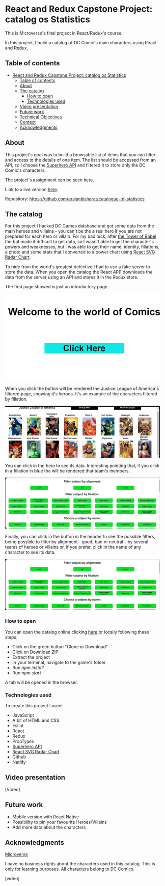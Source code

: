 # React and Redux Capstone Project: catalog os Statistics


This is Microverse's final project in React/Redux's course.

In this project, I build a catalog of DC Comic's main characters using React and Redux.


## Table of contents

- [React and Redux Capstone Project: catalog os Statistics](#react-and-redux-capstone-project-catalog-os-statistics)
  - [Table of contents](#table-of-contents)
  - [About](#about)
  - [The catalog](#the-catalog)
    - [How to open](#how-to-open)
    - [Technologies used](#technologies-used)
  - [Video presentation](#video-presentation)
  - [Future work](#future-work)
  - [Technical Objectives](#Technical-Objectives)
  - [Contact](#contact)
  - [Acknowledgments](#acknowledgments)


## About

This project's goal was to build a browsable list of items that you can filter and access to the details of one item. The list should be accessed from an API, so I choose the [Superhero API][superhero-API] and filtered it to store only the DC Comic's characters.

The project's assignment can be seen [here][assignment].

Link to a live version [here][live-version].

Repository: https://github.com/arslanbisharat/catalogue-of-statistics


## The catalog

For this project I hacked DC Games database and got some data from the main heroes and villains - you can't be the a real hero if you are not prepared for each hero or villain. For my bad luck, after [the Tower of Babel][tower-of-babel] the bat made it difficult to get data, so I wasn't able to get the character's powers and weaknesses, but I was able to get their name, identity, filiations, a photo and some stats that I converted to a power chart using [React SVG Radar Chart][react-radar-chart].

To hide from the world's greatest detective I had to use a fake server to store the data. When you open the catalog the React APP downloads the data from the server using an API and stores it in the Redux store.

The first page showed is just an introductory page.

![init-screen][init-screen]

When you click the button will be rendered the Justice League of America's filtered page, showing it's heroes. It's an example of the characters filtered by filiation.

![team-screen][team-screen]

 You can click in the hero to see its data. Interesting pointing that, if you click in a filiation in blue the will be rendered that team's members.

![hero-screen][hero-screen]

Finally, you can click in the button in the header to see the possible filters, being possible to filter by alignment - good, bad or neutral - by several teams of heroes or villains or, if you prefer, click in the name of any character to see its data.

![filter-screen][filter-screen]


### How to open

You can open the catalog online clicking [here][live-version] or locally following these steps:

* Click on the green button "Clone or Download"
* Click on Download ZIP
* Extract the project
* In your terminal, navigate to the game's folder
* Run *npm install*
* Run *npm start*

A tab will be opened in the browser.


### Technologies used

To create this project I used:

* JavaScript
* A bit of HTML and CSS
* Eslint
* React
* Redux
* PropTypes
* [Superhero API][superhero-API]
* [React SVG Radar Chart][react-radar-chart]
* Github
* Netlify

## Video presentation

[Video]

## Future work

* Mobile version with React Native
* Possibility to pin your favourite Heroes/Villains
* Add more data about the characters


## Acknowledgments

[Microverse][mcvs]

I have no business rights about the characters used in this catalog. This is only for learning purposes. All characters belong to [DC Comics][dc-comics].




<!-- Links -->
[assignment]: https://www.notion.so/Catalogue-of-Statistics-72446e7fa33c403a9b6a0bc1de5c6cf5
[live-version]: https://comic-game.netlify.app/
[superhero-API]: https://www.superheroapi.com/
[tower-of-babel]: https://dc.fandom.com/wiki/JLA:_Tower_of_Babel
[react-radar-chart]: https://www.npmjs.com/package/react-svg-radar-chart
[dc-comics]: https://www.dccomics.com/
[mcvs]: https://www.microverse.org/

<!-- Images -->
[init-screen]: https://github.com/arslanbisharat/catalogue-of-statistics/blob/working/public/content/init-screen.png
[team-screen]: https://github.com/arslanbisharat/catalogue-of-statistics/blob/working/public/content/team-screen.png
[filter-screen]: https://github.com/arslanbisharat/catalogue-of-statistics/blob/working/public/content/filter-screen.png
[hero-screen]: https://github.com/arslanbisharat/catalogue-of-statistics/blob/working/public/content/filter-screen.png

<!-- Video -->
[video]: 
